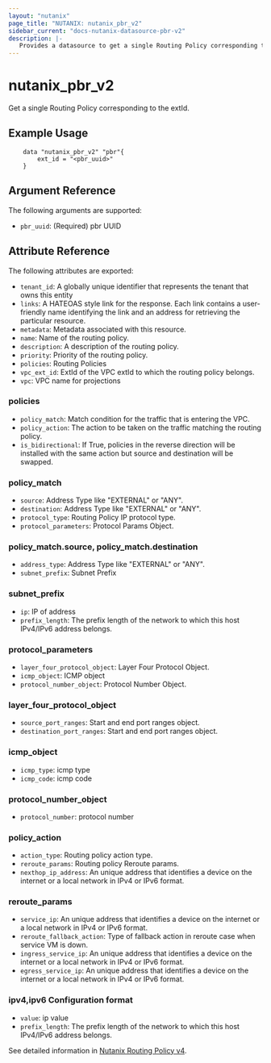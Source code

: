 ```yaml
---
layout: "nutanix"
page_title: "NUTANIX: nutanix_pbr_v2"
sidebar_current: "docs-nutanix-datasource-pbr-v2"
description: |-
   Provides a datasource to get a single Routing Policy corresponding to the extId.
---
```


# nutanix_pbr_v2

Get a single Routing Policy corresponding to the extId.

## Example Usage

```hcl
    data "nutanix_pbr_v2" "pbr"{
        ext_id = "<pbr_uuid>"
    }
```

## Argument Reference

The following arguments are supported:

* `pbr_uuid`: (Required) pbr UUID


## Attribute Reference

The following attributes are exported:

* `tenant_id`: A globally unique identifier that represents the tenant that owns this entity
* `links`: A HATEOAS style link for the response. Each link contains a user-friendly name identifying the link and an address for retrieving the particular resource.
* `metadata`: Metadata associated with this resource.
* `name`: Name of the routing policy.
* `description`: A description of the routing policy.
* `priority`: Priority of the routing policy.
* `policies`: Routing Policies
* `vpc_ext_id`: ExtId of the VPC extId to which the routing policy belongs.
* `vpc`: VPC name for projections


### policies

* `policy_match`: Match condition for the traffic that is entering the VPC.
* `policy_action`: The action to be taken on the traffic matching the routing policy.
* `is_bidirectional`: If True, policies in the reverse direction will be installed with the same action but source and destination will be swapped.


### policy_match
* `source`: Address Type like "EXTERNAL" or "ANY".
* `destination`: Address Type like "EXTERNAL" or "ANY".
* `protocol_type`: Routing Policy IP protocol type.
* `protocol_parameters`: Protocol Params Object.

### policy_match.source, policy_match.destination
* `address_type`: Address Type like "EXTERNAL" or "ANY".
* `subnet_prefix`: Subnet Prefix

### subnet_prefix
* `ip`: IP of address
* `prefix_length`: The prefix length of the network to which this host IPv4/IPv6 address belongs.


### protocol_parameters
* `layer_four_protocol_object`: Layer Four Protocol Object. 
* `icmp_object`: ICMP object
* `protocol_number_object`: Protocol Number Object. 

### layer_four_protocol_object
* `source_port_ranges`: Start and end port ranges object.
* `destination_port_ranges`: Start and end port ranges object.

### icmp_object
* `icmp_type`: icmp type
* `icmp_code`: icmp code

### protocol_number_object
* `protocol_number`: protocol number


### policy_action
* `action_type`: Routing policy action type.
* `reroute_params`: Routing policy Reroute params.
* `nexthop_ip_address`: An unique address that identifies a device on the internet or a local network in IPv4 or IPv6 format.

### reroute_params
* `service_ip`: An unique address that identifies a device on the internet or a local network in IPv4 or IPv6 format.
* `reroute_fallback_action`: Type of fallback action in reroute case when service VM is down.
* `ingress_service_ip`: An unique address that identifies a device on the internet or a local network in IPv4 or IPv6 format.
* `egress_service_ip`: An unique address that identifies a device on the internet or a local network in IPv4 or IPv6 format.


### ipv4,ipv6 Configuration format
* `value`: ip value
* `prefix_length`: The prefix length of the network to which this host IPv4/IPv6 address belongs.


See detailed information in [Nutanix Routing Policy v4](https://developers.nutanix.com/api-reference?namespace=networking&version=v4.0.b1).